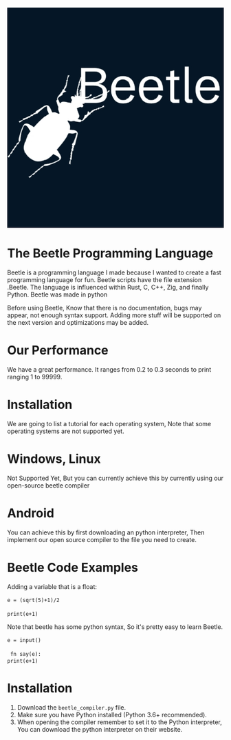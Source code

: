 ![Beetle](images/BeetleLogo.jpg)

# The Beetle Programming Language
Beetle is a programming language I made because I wanted to create a fast programming language for fun. Beetle scripts have the file extension .Beetle. The language is influenced within Rust, C, C++, Zig, and finally Python. Beetle was made in python

Before using Beetle, Know that there is no documentation, bugs may appear, not enough syntax support. Adding more stuff will be supported on the next version and optimizations may be added.

# Our Performance
We have a great performance. It ranges from 0.2 to 0.3 seconds to print ranging 1 to 99999.

# Installation
We are going to list a tutorial for each operating system, Note that some operating systems are not supported yet.

# Windows, Linux
Not Supported Yet, But you can currently achieve this by currently using our open-source beetle compiler

# Android

You can achieve this by first downloading an python interpreter, Then implement our open source compiler to the file you need to create.

# Beetle Code Examples

Adding a variable that is a float:
``` Beetle
e = (sqrt(5)+1)/2

print(e+1)
```

Note that beetle has some python syntax, So it's pretty easy to learn Beetle.

``` Beetle
e = input()

 fn say(e):
print(e+1)
```

# Installation
1. Download the `beetle_compiler.py` file.
2. Make sure you have Python installed (Python 3.6+ recommended).
3. When opening the compiler remember to set it to the Python interpreter, You can download the python interpreter on their website.
